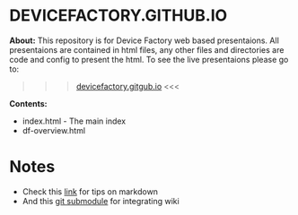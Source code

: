 DEVICEFACTORY.GITHUB.IO
=======================

**About:** This repository is for Device Factory web based presentaions.  All presentaions are contained in html files, any other files and directories are code and config to present the html.  To see the live presentaions please go to:

>>> [devicefactory.gitgub.io](http://devicefactory.github.io) <<<

**Contents:**
* index.html - The main index
* df-overview.html

Notes
=====

* Check this [link](https://help.github.com/articles/github-flavored-markdown) for tips on markdown
* And this [git submodule](http://brendancleary.com/2013/03/08/including-a-github-wiki-in-a-repository-as-a-submodule/) for integrating wiki

